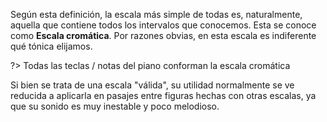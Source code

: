 Según esta definición, la escala más simple de todas es, naturalmente, aquella que
contiene todos los intervalos que conocemos. Esta se conoce como **Escala cromática**.
Por razones obvias, en esta escala es indiferente qué tónica elijamos.

<div id ="piano_0" class="piano_container"></div>

?> Todas las teclas / notas del piano conforman la escala cromática

Si bien se trata de una escala "válida", su utilidad normalmente se ve reducida a aplicarla en pasajes entre figuras hechas con otras escalas, ya que su sonido es muy inestable y poco melodioso.


<link rel="stylesheet" href="PianoGenerator/style.css">
<script>
piano({
    tag: "piano_0",
    octaves: 1,
    names: "all",
    relevant: {
        "C"  : { color: "fuchsia" },
        "C#" : { color: "purple" },
        "D"  : { color: "red" },
        "D#" : { color: "orange" },
        "E"  : { color: "yellow" },
        "F"  : { color: "lime" },
        "F#" : { color: "olive" },
        "G"  : { color: "green" },
        "G#" : { color: "teal" },
        "A"  : { color: "aqua" },
        "A#" : { color: "blue" },
        "B"  : { color: "navy" }
    },
    controls: [
        "up",
        "down",
        "spring"
    ]
});
</script>